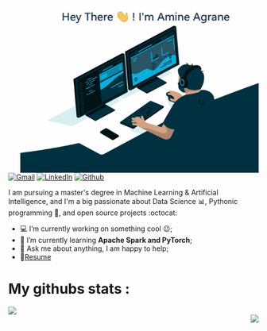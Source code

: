 <img align="right" alt="GIF" src="https://github.com/AmineAgrane/AmineAgrane/blob/main/amine_coding.gif" width="480" height="335" />  

[![Gmail](https://img.shields.io/badge/Gmail-D14836?style=for-the-badge&logo=gmail&logoColor=white&link=mailto:amine.agrane1@gmail.com)](mailto:amine.agrane1@gmail.com)
[![LinkedIn](https://img.shields.io/badge/-LinkedIn-0077B5?style=for-the-badge&logo=LinkedIn&logoColor=white)](https://www.linkedin.com/in/amine-agrane/)
[![Github](https://img.shields.io/badge/-Github-181717?style=for-the-badge&logo=Github&logoColor=white)](https://github.com/AmineAgrane)


I am pursuing a master's degree in Machine Learning & Artificial Intelligence, and I'm a big passionate about Data Science 📊, Pythonic programming 🐍, and open source projects :octocat:
- 💻 I’m currently working on something cool :wink:;
- 🌱 I’m currently learning **Apache Spark and PyTorch**; 
- 💬 Ask me about anything, I am happy to help;
- 📝[Resume]()


# My githubs stats :

<div class="row">
  <div class="column">
    <img align="left"  src ="https://github-readme-stats.vercel.app/api/top-langs/?username=AmineAgrane&layout=compact&hide_border=true&hide=jupyter%20notebook&langs_count=9&theme=onedark">
  </div>
  <div class="column">
<img align="right" src ="https://github-readme-stats.vercel.app/api?username=AmineAgrane&show_icons=true&theme=onedark&show_icons=true&count_private=true"> 
  </div>
</div>




